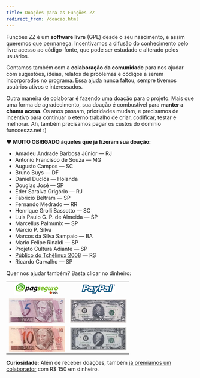 ```yaml
---
title: Doações para as Funções ZZ
redirect_from: /doacao.html
---
```


Funções ZZ é um **software livre** (GPL) desde o seu nascimento, e assim queremos que permaneça. Incentivamos a difusão do conhecimento pelo livre acesso ao código-fonte, que pode ser estudado e alterado pelos usuários.

Contamos também com a **colaboração da comunidade** para nos ajudar com sugestões, idéias, relatos de problemas e códigos a serem incorporados no programa. Essa ajuda nunca faltou, sempre tivemos usuários ativos e interessados.

Outra maneira de colaborar é fazendo uma doação para o projeto. Mais que uma forma de agradecimento, sua doação é combustível para **manter a chama acesa**. Os anos passam, prioridades mudam, e precisamos de incentivo para continuar o eterno trabalho de criar, codificar, testar e melhorar. Ah, também precisamos pagar os custos do domínio funcoeszz.net :)

**♥ MUITO OBRIGADO àqueles que já fizeram sua doação:**

* Amadeu Andrade Barbosa Júnior — RJ
* Antonio Francisco de Souza — MG
* Augusto Campos — SC
* Bruno Buys — DF
* Daniel Duclós — Holanda
* Douglas José — SP
* Éder Saraiva Grigório — RJ
* Fabricio Beltram — SP
* Fernando Medrado — RR
* Henrique Grolli Bassotto — SC
* Luis Paulo G. P. de Almeida — SP
* Marcellus Palmunix — SP
* Marcio P. Silva
* Marcos da Silva Sampaio — BA
* Mario Felipe Rinaldi — SP
* Projeto Cultura Adiante — SP
* [Público do Tchêlinux 2008](http://aurelio.net/blog/2008/11/14/e-nois-no-tchelinux-2008/) — RS
* Ricardo Carvalho — SP

Quer nos ajudar também? Basta clicar no dinheiro:


<table style="text-align:center">
<tr>
    <td><img src="img/pagseguro.png"/></td>
    <td><img src="img/paypal.png"/></td>
</tr>
<tr>
    <td><a href="https://pagseguro.uol.com.br/security/webpagamentos/webpagto.aspx?email_cobranca=verde@aurelio.net&amp;tipo=CP&amp;moeda=BRL&amp;item_id_1=1&amp;item_descr_1=donate+ao+projeto+Funcoess+ZZ&amp;item_quant_1=1&amp;item_frete_1=000&amp;item_valor_1=5,00"><img src="img/5-reais.jpg" title="Doe R$ 5,00"/></a></td>
    <td><a href="https://www.paypal.com/cgi-bin/webscr?cmd=_xclick&amp;business=verde%40aurelio%2enet&amp;item_name=donate%20ao%20projeto%20Funcoes%20ZZ&amp;no_shipping=1&amp;cn=&amp;currency_code=USD&amp;lc=BR&amp;bn=PP%2dBuyNowBF&amp;charset=UTF%2d8&amp;amount=5"><img src="img/5-dolares.jpg" title="Doe US$ 5,00"/></a></td>
</tr>
<tr>
    <td><a href="https://pagseguro.uol.com.br/security/webpagamentos/webpagto.aspx?email_cobranca=verde@aurelio.net&amp;tipo=CP&amp;moeda=BRL&amp;item_id_1=1&amp;item_descr_1=donate+ao+projeto+Funcoess+ZZ&amp;item_quant_1=1&amp;item_frete_1=000&amp;item_valor_1=10,00"><img src="img/10-reais.jpg" title="Doe R$ 10,00"/></a></td>
    <td><a href="https://www.paypal.com/cgi-bin/webscr?cmd=_xclick&amp;business=verde%40aurelio%2enet&amp;item_name=donate%20ao%20projeto%20Funcoes%20ZZ&amp;no_shipping=1&amp;cn=&amp;currency_code=USD&amp;lc=BR&amp;bn=PP%2dBuyNowBF&amp;charset=UTF%2d8&amp;amount=10"><img src="img/10-dolares.jpg" title="Doe US$ 10,00"/></a></td>
</tr>
</table>


**Curiosidade:** Além de receber doações, também [já premiamos um colaborador](premio.html) com R$ 150 em dinheiro.
